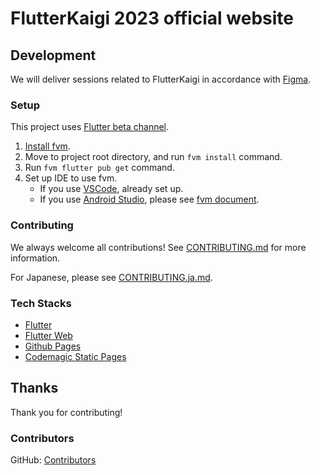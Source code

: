 # FlutterKaigi 2023 official website

## Development

We will deliver sessions related to FlutterKaigi in accordance with [Figma](https://www.figma.com/file/3jxi4kkyBLUNw1lHfFGHzs/FlutterKaigi?node-id=1037%3A71&t=2q7KlExZOyoQTG17-0).

### Setup

This project uses [Flutter beta channel](https://github.com/flutter/flutter/wiki/Roadmap#releases).

1. [Install fvm](https://fvm.app/docs/getting_started/installation).
2. Move to project root directory, and run `fvm install` command.
3. Run `fvm flutter pub get` command.
4. Set up IDE to use fvm.
    - If you use [VSCode](https://code.visualstudio.com/), already set up.
    - If you use [Android Studio](https://developer.android.com/studio), please see [fvm document](https://fvm.app/docs/getting_started/configuration#android-studio).

### Contributing

We always welcome all contributions! See [CONTRIBUTING.md](./CONTRIBUTING.md) for more information.

For Japanese, please see [CONTRIBUTING.ja.md](./CONTRIBUTING.ja.md).

### Tech Stacks

- [Flutter](https://flutter.dev/)
- [Flutter Web](https://docs.flutter.dev/deployment/web)
- [Github Pages](https://docs.github.com/ja/pages/getting-started-with-github-pages/about-github-pages)
- [Codemagic Static Pages](https://docs.codemagic.io/flutter-publishing/publishing-to-codemagic-static-pages/)

## Thanks

Thank you for contributing!

### Contributors

GitHub: [Contributors](https://github.com/FlutterKaigi/confwebsite2023/graphs/contributors)
